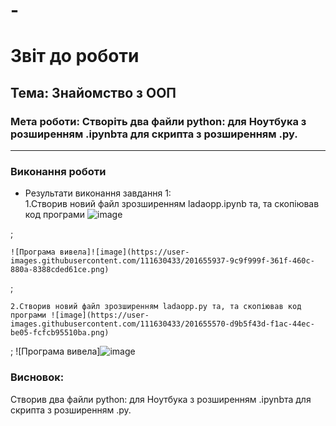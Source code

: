 # -
# Звіт до роботи
## Тема: Знайомство з ООП
### Мета роботи: Створіть два файли python: для Ноутбука з розширенням .ipynbта для скрипта з розширенням .py.
---
### Виконання роботи
- Результати виконання завдання 1:  
    1.Створив новий файл зрозширенням ladaopp.ipynb та, та скопіював код програми ![image](https://user-images.githubusercontent.com/118319436/202111901-84b5a93e-787a-4fa8-8e3c-c1f5b547ca2c.png)

 ;
    
    ![Програма вивела]![image](https://user-images.githubusercontent.com/111630433/201655937-9c9f999f-361f-460c-880a-8388cded61ce.png)
 ; 
    
    2.Створив новий файл зрозширенням ladaopp.py та, та скопіював код програми ![image](https://user-images.githubusercontent.com/111630433/201655570-d9b5f43d-f1ac-44ec-be05-fcfcb95510ba.png)
 ;
    ![Програма вивела]![image](https://user-images.githubusercontent.com/111630433/199986238-2a9a8116-afb7-4c4a-af70-b8b8283ea5b0.png)


### Висновок: 
Створив два файли python: для Ноутбука з розширенням .ipynbта для скрипта з розширенням .py.
